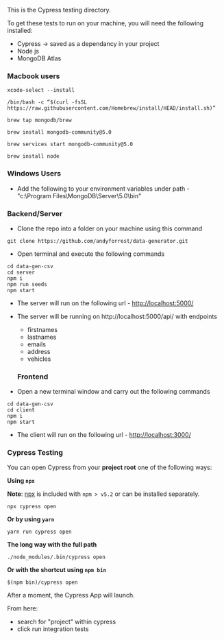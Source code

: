 
This is the Cypress testing directory.


To get these tests to run on your machine, you will need the following installed:
* Cypress -> saved as a dependancy in your project
* Node js
* MongoDB Atlas

### Macbook users
```ssh
xcode-select --install

/bin/bash -c “$(curl -fsSL https://raw.githubusercontent.com/Homebrew/install/HEAD/install.sh)”

brew tap mongodb/brew

brew install mongodb-community@5.0

brew services start mongodb-community@5.0

brew install node
```

### Windows Users
* Add the following to your environment variables under path - "c:\Program Files\MongoDB\Server\5.0\bin"

### Backend/Server

* Clone the repo into a folder on your machine using this command
```ssh
git clone https://github.com/andyforrest/data-generator.git
```
* Open terminal and execute the following commands
```ssh
cd data-gen-csv
cd server
npm i
npm run seeds
npm start
```
* The server will run on the following url - [http://localhost:5000/](http://localhost:5000/)
* The server will be running on http://localhost:5000/api/ with endpoints
    - firstnames
    - lastnames
    - emails
    - address
    - vehicles

   ### Frontend

* Open a new terminal window and carry out the following commands
```ssh
cd data-gen-csv
cd client
npm i
npm start
```

* The client will run on the following url - [http://localhost:3000/](http://localhost:3000/)

### Cypress Testing
You can open Cypress from your **project root** one of the following ways:

**Using `npx`**

**Note**: [npx](https://www.npmjs.com/package/npx) is included with `npm > v5.2`
or can be installed separately.

```shell
npx cypress open
```

**Or by using `yarn`**

```shell
yarn run cypress open
```

**The long way with the full path**

```shell
./node_modules/.bin/cypress open
```

**Or with the shortcut using `npm bin`**

```shell
$(npm bin)/cypress open
```

After a moment, the Cypress App will launch.

From here:

* search for "project" within cypress
* click run integration tests
